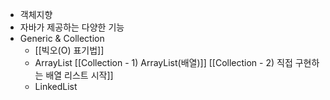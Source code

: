 - 객체지향
- 자바가 제공하는 다양한 기능
- Generic & Collection
	- [[빅오(O) 표기법]]
	- ArrayList
		[[Collection - 1) ArrayList(배열)]]
		[[Collection - 2) 직접 구현하는 배열 리스트 시작]]
	- LinkedList


